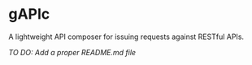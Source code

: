 # gAPIc

A lightweight API composer for issuing requests against RESTful APIs.

_TO DO: Add a proper README.md file_